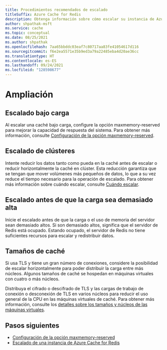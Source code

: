 ```yaml
---
title: Procedimientos recomendados de escalado
titleSuffix: Azure Cache for Redis
description: Obtenga información sobre cómo escalar su instancia de Azure Cache for Redis.
author: shpathak-msft
ms.service: cache
ms.topic: conceptual
ms.date: 08/25/2021
ms.author: shpathak
ms.openlocfilehash: 7aa65bbddc03eaf7c80717aa83fe41054617d116
ms.sourcegitcommit: f6e2ea5571e35b9ed3a79a22485eba4d20ae36cc
ms.translationtype: HT
ms.contentlocale: es-ES
ms.lasthandoff: 09/24/2021
ms.locfileid: "128598677"
---
```

# <a name="scaling"></a>Ampliación

## <a name="scaling-under-load"></a>Escalado bajo carga

Al escalar una caché bajo carga, configure la opción maxmemory-reserved para mejorar la capacidad de respuesta del sistema. Para obtener más información, consulte [Configuración de la opción maxmemory-reserved](cache-best-practices-memory-management.md#configure-your-maxmemory-reserved-setting).

## <a name="scaling-clusters"></a>Escalado de clústeres

Intente reducir los datos tanto como pueda en la caché antes de escalar o reducir horizontalmente la caché en clúster. Esta reducción garantiza que se tengan que mover volúmenes más pequeños de datos, lo que a su vez reduce el tiempo necesario para la operación de escalado. Para obtener más información sobre cuándo escalar, consulte [Cuándo escalar](cache-how-to-scale.md#when-to-scale).

## <a name="scale-before-load-is-too-high"></a>Escalado antes de que la carga sea demasiado alta

Inicie el escalado antes de que la carga o el uso de memoria del servidor sean demasiado altos. Si son demasiado altos, significa que el servidor de Redis está ocupado. Estando ocupado, el servidor de Redis no tiene suficientes recursos para escalar y redistribuir datos.

## <a name="cache-sizes"></a>Tamaños de caché

Si usa TLS y tiene un gran número de conexiones, considere la posibilidad de escalar horizontalmente para poder distribuir la carga entre más núcleos. Algunos tamaños de caché se hospedan en máquinas virtuales con cuatro o más núcleos.

Distribuya el cifrado o descifrado de TLS y las cargas de trabajo de conexión o desconexión de TLS en varios núcleos para reducir el uso general de la CPU en las máquinas virtuales de caché. Para obtener más información, consulte los [detalles sobre los tamaños y núcleos de las máquinas virtuales](./cache-planning-faq.yml#azure-cache-for-redis-performance).

## <a name="next-steps"></a>Pasos siguientes

- [Configuración de la opción maxmemory-reserved](cache-best-practices-memory-management.md#configure-your-maxmemory-reserved-setting)
- [Escalado de una instancia de Azure Cache for Redis](cache-how-to-scale.md)

